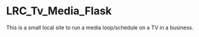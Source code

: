 # LRC_Tv_Media_Flask
This is a small local site to run a media loop/schedule on a TV in a business.
